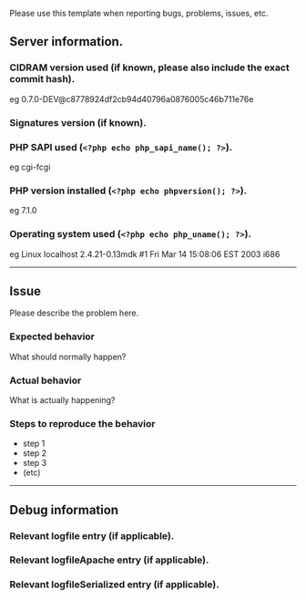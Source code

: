 Please use this template when reporting bugs, problems, issues, etc.

## Server information.

### CIDRAM version used (if known, please also include the exact commit hash).
eg 0.7.0-DEV@c8778924df2cb94d40796a0876005c46b711e76e

### Signatures version (if known).

### PHP SAPI used (`<?php echo php_sapi_name(); ?>`).
eg cgi-fcgi

### PHP version installed (`<?php echo phpversion(); ?>`).
eg 7.1.0

### Operating system used (`<?php echo php_uname(); ?>`).
eg Linux localhost 2.4.21-0.13mdk #1 Fri Mar 14 15:08:06 EST 2003 i686

---
## Issue
Please describe the problem here.

### Expected behavior
What should normally happen?

### Actual behavior
What is actually happening?

### Steps to reproduce the behavior
* step 1
* step 2
* step 3
* (etc)

---
## Debug information

### Relevant logfile entry (if applicable).

### Relevant logfileApache entry (if applicable).

### Relevant logfileSerialized entry (if applicable).
